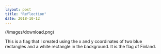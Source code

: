```yaml
---
layout: post
title: "Reflection"
date: 2018-10-12
---
```


(/images/download.png)

This is a flag that I created using the x and y coordinates of two blue rectangles and a white rectangle in the background. It is the flag of Finland.

